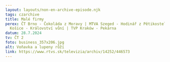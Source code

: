 ```yaml
---
layout: layouts/non-en-archive-episode.njk
tags: czarchive
title: Malé firmy
perex: ČT Brno - Čokoláda z Moravy | MTVA Szeged - Hodinář z Pětikostelí | RTVS
  Košice - Království vůní | TVP Kraków - Pekárna
datum: 28.7.2024
tv: ČT 2
foto: business_357x206.jpg
alt: Voňavka a lupeny růží
link: https://www.rtvs.sk/televizia/archiv/14252/446573
---
```

